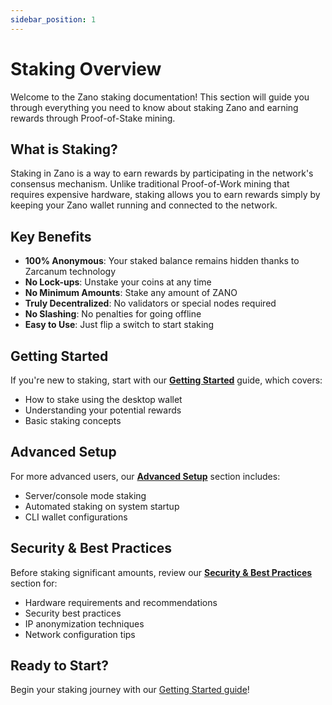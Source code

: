 ```yaml
---
sidebar_position: 1
---
```


# Staking Overview

Welcome to the Zano staking documentation! This section will guide you through everything you need to know about staking Zano and earning rewards through Proof-of-Stake mining.

## What is Staking?

Staking in Zano is a way to earn rewards by participating in the network's consensus mechanism. Unlike traditional Proof-of-Work mining that requires expensive hardware, staking allows you to earn rewards simply by keeping your Zano wallet running and connected to the network.

## Key Benefits

- **100% Anonymous**: Your staked balance remains hidden thanks to Zarcanum technology
- **No Lock-ups**: Unstake your coins at any time
- **No Minimum Amounts**: Stake any amount of ZANO
- **Truly Decentralized**: No validators or special nodes required
- **No Slashing**: No penalties for going offline
- **Easy to Use**: Just flip a switch to start staking

## Getting Started

If you're new to staking, start with our **[Getting Started](./getting-started/proof-of-stake-mining.md)** guide, which covers:

- How to stake using the desktop wallet
- Understanding your potential rewards
- Basic staking concepts

## Advanced Setup

For more advanced users, our **[Advanced Setup](./advanced-setup/remote-server-pos.md)** section includes:

- Server/console mode staking
- Automated staking on system startup
- CLI wallet configurations

## Security & Best Practices

Before staking significant amounts, review our **[Security & Best Practices](./security/proof-of-stake-recommendations.md)** section for:

- Hardware requirements and recommendations
- Security best practices
- IP anonymization techniques
- Network configuration tips

## Ready to Start?

Begin your staking journey with our [Getting Started guide](./getting-started/proof-of-stake-mining.md)! 